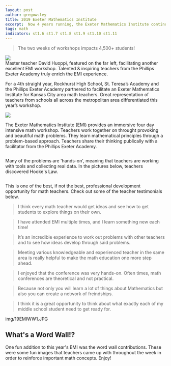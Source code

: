 ```yaml
---
layout: post
author: gregowsley
title: 2019 Exeter Mathematics Institute 
excerpt:  Now 4 years running, the Exeter Mathematics Institute continues to provide high-impact professional development for area math teachers (and some not from the area!)
tags: math
indicators: st1.6 st1.7 st1.8 st1.9 st1.10 st1.11
---
```

<blockquote> The two weeks of workshops impacts 4,500+ students! </blockquote>
<div class="flex-wrapper">
  <div class="x1"><img src="{{ site.baseurl }}/img/19EMI28.JPG"></div>
  <figcaption>Master teacher David Huoppi, featured on the far left, facilitating another excellent EMI workshop. Talented & inspiring teachers from the Phillips Exeter Academy truly enrich the EMI experience.</figcaption>
</div>

For a 4th straight year, Rockhurst High School, St. Teresa’s Academy and the Phillips Exeter Academy partnered to facilitate an Exeter Mathematics Institute for Kansas City area math teachers. Great representation of teachers from schools all across the metropolitan area differentiated this year’s workshop.

<div class='tableauPlaceholder' id='viz1565724408496' style='position: relative'><noscript><a href='#'><img alt=' ' src='https:&#47;&#47;public.tableau.com&#47;static&#47;images&#47;22&#47;22JFDH5WT&#47;1_rss.png' style='border: none' /></a></noscript><object class='tableauViz'  style='display:none;'><param name='host_url' value='https%3A%2F%2Fpublic.tableau.com%2F' /> <param name='embed_code_version' value='3' /> <param name='path' value='shared&#47;22JFDH5WT' /> <param name='toolbar' value='yes' /><param name='static_image' value='https:&#47;&#47;public.tableau.com&#47;static&#47;images&#47;22&#47;22JFDH5WT&#47;1.png' /> <param name='animate_transition' value='yes' /><param name='display_static_image' value='yes' /><param name='display_spinner' value='yes' /><param name='display_overlay' value='yes' /><param name='display_count' value='yes' /><param name='filter' value='publish=yes' /></object></div>                
<script type='text/javascript'>                    var divElement = document.getElementById('viz1565724408496');                    var vizElement = divElement.getElementsByTagName('object')[0];                    vizElement.style.width='100%';vizElement.style.height=(divElement.offsetWidth*0.75)+'px';                    var scriptElement = document.createElement('script');                    scriptElement.src = 'https://public.tableau.com/javascripts/api/viz_v1.js';                    vizElement.parentNode.insertBefore(scriptElement, vizElement);                
</script>

The Exeter Mathematics Institute (EMI) provides an immersive four day intensive math workshop. Teachers work together on throught provoking and beautiful math problems. They learn mathematical principles through a problem-based approach. Teachers share their thinking publically with a facilitator from the Phillips Exeter Academy.

<div class="row">
  <div class="col-xs-3"><a class="image-popup-vertical-fit" href="/img/19EMI03.JPG" title=""><img src="/img/19EMI03.JPG" alt=""></a></div>
  <div class="col-xs-3"><a class="image-popup-vertical-fit" href="/img/19EMI06.JPG" title=""><img src="/img/19EMI06.JPG" alt=""></a></div>
  <div class="col-xs-3"><a class="image-popup-vertical-fit" href="/img/19EMI08.JPG" title=""><img src="/img/19EMI08.JPG" alt=""></a></div>
  <div class="col-xs-3"><a class="image-popup-vertical-fit" href="/img/19EMI10.JPG" title=""><img src="/img/19EMI10.JPG" alt=""></a></div>
</div>
<div class="row">
  <div class="col-xs-3"><a class="image-popup-vertical-fit" href="/img/19EMI11.JPG" title=""><img src="/img/19EMI11.JPG" alt=""></a></div>
  <div class="col-xs-3"><a class="image-popup-vertical-fit" href="/img/19EMI18.JPG" title=""><img src="/img/19EMI18.JPG" alt=""></a></div>
  <div class="col-xs-3"><a class="image-popup-vertical-fit" href="/img/19EMI19.JPG" title=""><img src="/img/19EMI19.JPG" alt=""></a></div>
  <div class="col-xs-3"><a class="image-popup-vertical-fit" href="/img/19EMI21.JPG" title=""><img src="/img/19EMI21.JPG" alt=""></a></div>
</div>
<div class="row">
  <div class="col-xs-3"><a class="image-popup-vertical-fit" href="/img/19EMI24.JPG" title=""><img src="/img/19EMI24.JPG" alt=""></a></div>
  <div class="col-xs-3"><a class="image-popup-vertical-fit" href="/img/19EMI26.JPG" title=""><img src="/img/19EMI26.JPG" alt=""></a></div>
  <div class="col-xs-3"><a class="image-popup-vertical-fit" href="/img/19EMI23.JPG" title=""><img src="/img/19EMI23.JPG" alt=""></a></div>
  <div class="col-xs-3"><a class="image-popup-vertical-fit" href="/img/19EMI28.JPG" title=""><img src="/img/19EMI28.JPG" alt=""></a></div>
</div>

Many of the problems are 'hands-on', meaning that teachers are working with tools and collecting real data. In the pictures below, teachers discovered Hooke's Law.

<div class="row">
  <div class="col-xs-3"><a class="image-popup-vertical-fit" href="/img/19EMI04.JPG" title=""><img src="/img/19EMI04.JPG" alt=""></a></div>
  <div class="col-xs-3"><a class="image-popup-vertical-fit" href="/img/19EMI16.JPG" title=""><img src="/img/19EMI16.JPG" alt=""></a></div>
  <div class="col-xs-3"><a class="image-popup-vertical-fit" href="/img/19EMI17.JPG" title=""><img src="/img/19EMI17.JPG" alt=""></a></div>
  <div class="col-xs-3"><a class="image-popup-vertical-fit" href="/img/19EMI22.JPG" title=""><img src="/img/19EMI22.JPG" alt=""></a></div>
</div>


This is one of the best, if not the best, professional development opportunity for math teachers. Check out some of the teacher testimonials below.

<blockquote>I think every math teacher would get ideas and see how to get students to explore things on their own.</blockquote>
<blockquote>I have attended EMI multiple times, and I learn something new each time!</blockquote>
<blockquote>It’s an incredible experience to work out problems with other teachers and to see how ideas develop through said problems.</blockquote>
<blockquote>Meeting various knowledgeable and experienced teacher in the same area is really helpful to make the math education one more step ahead.</blockquote>
<blockquote>I enjoyed that the conference was very hands-on. Often times, math conferences are theoretical and not practical.</blockquote>
<blockquote>Because not only you will learn a lot of things about Mathematics but also you can create a network of freindships.</blockquote>
<blockquote>I think it is a great opportunity to think about what exactly each of my middle school student need to get ready for.</blockquote>
img/19EMIWW1.JPG

## What's a Word Wall!?

One fun addition to this year's EMI was the word wall contributions. These were some fun images that teachers came up with throughout the week in order to reinforce important math concepts. Enjoy!

<div class="row">
  <div class="col-xs-3"><a class="image-popup-vertical-fit" href="/img/19EMIWW1.JPG" title=""><img src="/img/19EMIWW1.JPG" alt=""></a></div>
  <div class="col-xs-3"><a class="image-popup-vertical-fit" href="/img/19EMIWW2.JPG" title=""><img src="/img/19EMIWW2.JPG" alt=""></a></div>
  <div class="col-xs-3"><a class="image-popup-vertical-fit" href="/img/19EMIWW3.JPG" title=""><img src="/img/19EMIWW3.JPG" alt=""></a></div>
  <div class="col-xs-3"><a class="image-popup-vertical-fit" href="/img/19EMIWW4.JPG" title=""><img src="/img/19EMIWW4.JPG" alt=""></a></div>
</div>
